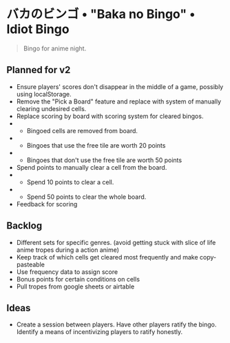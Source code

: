 # バカのビンゴ • "Baka no Bingo" • Idiot Bingo
> Bingo for anime night.

## Planned for v2
- Ensure players' scores don't disappear in the middle of a game, possibly using localStorage.
- Remove the "Pick a Board" feature and replace with system of manually clearing undesired cells.
- Replace scoring by board with scoring system for cleared bingos.
- - Bingoed cells are removed from board.
- - Bingoes that use the free tile are worth 20 points
- - Bingoes that don't use the free tile are worth 50 points
- Spend points to manually clear a cell from the board.
- - Spend 10 points to clear a cell.
- - Spend 50 points to clear the whole board.
- Feedback for scoring

## Backlog
- Different sets for specific genres. (avoid getting stuck with slice of life anime tropes during a action anime)
- Keep track of which cells get cleared most frequently and make copy-pasteable
- Use frequency data to assign score
- Bonus points for certain conditions on cells
- Pull tropes from google sheets or airtable

## Ideas
- Create a session between players. Have other players ratify the bingo. Identify a means of incentivizing players to ratify honestly.